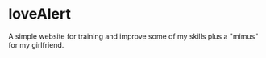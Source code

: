 # loveAlert
A simple website for training and improve some of my skills plus a "mimus" for my girlfriend.
